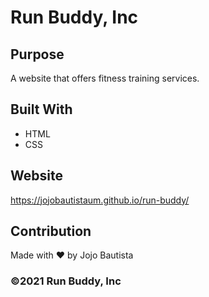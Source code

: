 # Run Buddy, Inc

## Purpose
A website that offers fitness training services. 

## Built With
* HTML
* CSS

## Website
 https://jojobautistaum.github.io/run-buddy/

## Contribution
Made with ❤️ by Jojo Bautista

### ©️2021 Run Buddy, Inc

